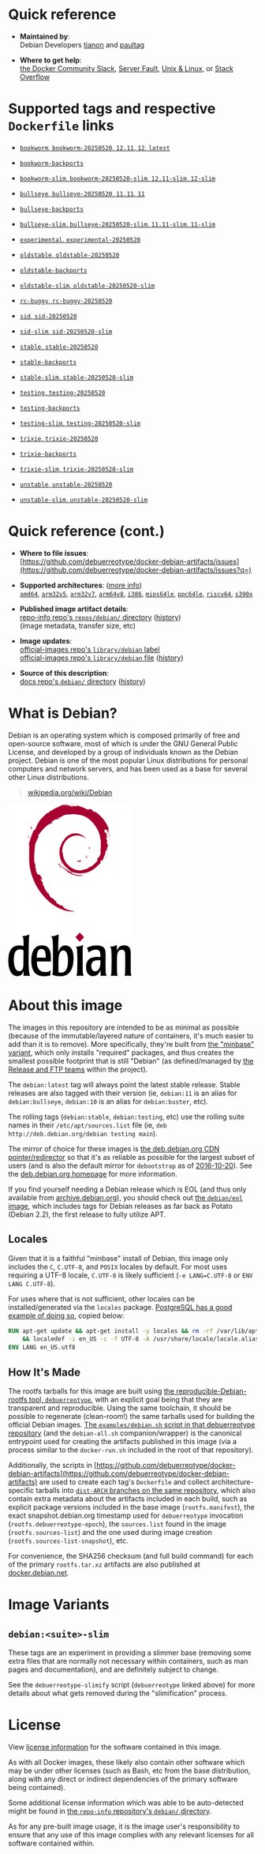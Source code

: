 <!--

********************************************************************************

WARNING:

    DO NOT EDIT "debian/README.md"

    IT IS AUTO-GENERATED

    (from the other files in "debian/" combined with a set of templates)

********************************************************************************

-->

# Quick reference

-	**Maintained by**:  
	Debian Developers [tianon](https://qa.debian.org/developer.php?login=tianon) and [paultag](https://qa.debian.org/developer.php?login=paultag)

-	**Where to get help**:  
	[the Docker Community Slack](https://dockr.ly/comm-slack), [Server Fault](https://serverfault.com/help/on-topic), [Unix & Linux](https://unix.stackexchange.com/help/on-topic), or [Stack Overflow](https://stackoverflow.com/help/on-topic)

# Supported tags and respective `Dockerfile` links

-	[`bookworm`, `bookworm-20250520`, `12.11`, `12`, `latest`](https://github.com/debuerreotype/docker-debian-artifacts/blob/9497182fdda2971b71e105e1c5e45c216ed0b974/bookworm/oci/index.json)

-	[`bookworm-backports`](https://github.com/debuerreotype/docker-debian-artifacts/blob/9497182fdda2971b71e105e1c5e45c216ed0b974/bookworm/backports/Dockerfile)

-	[`bookworm-slim`, `bookworm-20250520-slim`, `12.11-slim`, `12-slim`](https://github.com/debuerreotype/docker-debian-artifacts/blob/9497182fdda2971b71e105e1c5e45c216ed0b974/bookworm/slim/oci/index.json)

-	[`bullseye`, `bullseye-20250520`, `11.11`, `11`](https://github.com/debuerreotype/docker-debian-artifacts/blob/9497182fdda2971b71e105e1c5e45c216ed0b974/bullseye/oci/index.json)

-	[`bullseye-backports`](https://github.com/debuerreotype/docker-debian-artifacts/blob/9497182fdda2971b71e105e1c5e45c216ed0b974/bullseye/backports/Dockerfile)

-	[`bullseye-slim`, `bullseye-20250520-slim`, `11.11-slim`, `11-slim`](https://github.com/debuerreotype/docker-debian-artifacts/blob/9497182fdda2971b71e105e1c5e45c216ed0b974/bullseye/slim/oci/index.json)

-	[`experimental`, `experimental-20250520`](https://github.com/debuerreotype/docker-debian-artifacts/blob/9497182fdda2971b71e105e1c5e45c216ed0b974/experimental/Dockerfile)

-	[`oldstable`, `oldstable-20250520`](https://github.com/debuerreotype/docker-debian-artifacts/blob/9497182fdda2971b71e105e1c5e45c216ed0b974/oldstable/oci/index.json)

-	[`oldstable-backports`](https://github.com/debuerreotype/docker-debian-artifacts/blob/9497182fdda2971b71e105e1c5e45c216ed0b974/oldstable/backports/Dockerfile)

-	[`oldstable-slim`, `oldstable-20250520-slim`](https://github.com/debuerreotype/docker-debian-artifacts/blob/9497182fdda2971b71e105e1c5e45c216ed0b974/oldstable/slim/oci/index.json)

-	[`rc-buggy`, `rc-buggy-20250520`](https://github.com/debuerreotype/docker-debian-artifacts/blob/9497182fdda2971b71e105e1c5e45c216ed0b974/rc-buggy/Dockerfile)

-	[`sid`, `sid-20250520`](https://github.com/debuerreotype/docker-debian-artifacts/blob/9497182fdda2971b71e105e1c5e45c216ed0b974/sid/oci/index.json)

-	[`sid-slim`, `sid-20250520-slim`](https://github.com/debuerreotype/docker-debian-artifacts/blob/9497182fdda2971b71e105e1c5e45c216ed0b974/sid/slim/oci/index.json)

-	[`stable`, `stable-20250520`](https://github.com/debuerreotype/docker-debian-artifacts/blob/9497182fdda2971b71e105e1c5e45c216ed0b974/stable/oci/index.json)

-	[`stable-backports`](https://github.com/debuerreotype/docker-debian-artifacts/blob/9497182fdda2971b71e105e1c5e45c216ed0b974/stable/backports/Dockerfile)

-	[`stable-slim`, `stable-20250520-slim`](https://github.com/debuerreotype/docker-debian-artifacts/blob/9497182fdda2971b71e105e1c5e45c216ed0b974/stable/slim/oci/index.json)

-	[`testing`, `testing-20250520`](https://github.com/debuerreotype/docker-debian-artifacts/blob/9497182fdda2971b71e105e1c5e45c216ed0b974/testing/oci/index.json)

-	[`testing-backports`](https://github.com/debuerreotype/docker-debian-artifacts/blob/9497182fdda2971b71e105e1c5e45c216ed0b974/testing/backports/Dockerfile)

-	[`testing-slim`, `testing-20250520-slim`](https://github.com/debuerreotype/docker-debian-artifacts/blob/9497182fdda2971b71e105e1c5e45c216ed0b974/testing/slim/oci/index.json)

-	[`trixie`, `trixie-20250520`](https://github.com/debuerreotype/docker-debian-artifacts/blob/9497182fdda2971b71e105e1c5e45c216ed0b974/trixie/oci/index.json)

-	[`trixie-backports`](https://github.com/debuerreotype/docker-debian-artifacts/blob/9497182fdda2971b71e105e1c5e45c216ed0b974/trixie/backports/Dockerfile)

-	[`trixie-slim`, `trixie-20250520-slim`](https://github.com/debuerreotype/docker-debian-artifacts/blob/9497182fdda2971b71e105e1c5e45c216ed0b974/trixie/slim/oci/index.json)

-	[`unstable`, `unstable-20250520`](https://github.com/debuerreotype/docker-debian-artifacts/blob/9497182fdda2971b71e105e1c5e45c216ed0b974/unstable/oci/index.json)

-	[`unstable-slim`, `unstable-20250520-slim`](https://github.com/debuerreotype/docker-debian-artifacts/blob/9497182fdda2971b71e105e1c5e45c216ed0b974/unstable/slim/oci/index.json)

# Quick reference (cont.)

-	**Where to file issues**:  
	[https://github.com/debuerreotype/docker-debian-artifacts/issues](https://github.com/debuerreotype/docker-debian-artifacts/issues?q=)

-	**Supported architectures**: ([more info](https://github.com/docker-library/official-images#architectures-other-than-amd64))  
	[`amd64`](https://hub.docker.com/r/amd64/debian/), [`arm32v5`](https://hub.docker.com/r/arm32v5/debian/), [`arm32v7`](https://hub.docker.com/r/arm32v7/debian/), [`arm64v8`](https://hub.docker.com/r/arm64v8/debian/), [`i386`](https://hub.docker.com/r/i386/debian/), [`mips64le`](https://hub.docker.com/r/mips64le/debian/), [`ppc64le`](https://hub.docker.com/r/ppc64le/debian/), [`riscv64`](https://hub.docker.com/r/riscv64/debian/), [`s390x`](https://hub.docker.com/r/s390x/debian/)

-	**Published image artifact details**:  
	[repo-info repo's `repos/debian/` directory](https://github.com/docker-library/repo-info/blob/master/repos/debian) ([history](https://github.com/docker-library/repo-info/commits/master/repos/debian))  
	(image metadata, transfer size, etc)

-	**Image updates**:  
	[official-images repo's `library/debian` label](https://github.com/docker-library/official-images/issues?q=label%3Alibrary%2Fdebian)  
	[official-images repo's `library/debian` file](https://github.com/docker-library/official-images/blob/master/library/debian) ([history](https://github.com/docker-library/official-images/commits/master/library/debian))

-	**Source of this description**:  
	[docs repo's `debian/` directory](https://github.com/docker-library/docs/tree/master/debian) ([history](https://github.com/docker-library/docs/commits/master/debian))

# What is Debian?

Debian is an operating system which is composed primarily of free and open-source software, most of which is under the GNU General Public License, and developed by a group of individuals known as the Debian project. Debian is one of the most popular Linux distributions for personal computers and network servers, and has been used as a base for several other Linux distributions.

> [wikipedia.org/wiki/Debian](https://en.wikipedia.org/wiki/Debian)

![logo](https://raw.githubusercontent.com/docker-library/docs/b449be7df57e9ed9086bb5821bfb5d6cdc5d67a4/debian/logo.png)

# About this image

The images in this repository are intended to be as minimal as possible (because of the immutable/layered nature of containers, it's much easier to add than it is to remove). More specifically, they're built from [the "minbase" variant](https://manpages.debian.org/stable/debootstrap/debootstrap.8.en.html#variant=minbase_buildd_fakechroot), which only installs "required" packages, and thus creates the smallest possible footprint that is still "Debian" (as defined/managed by [the Release and FTP teams](https://www.debian.org/intro/organization#distribution) within the project).

The `debian:latest` tag will always point the latest stable release. Stable releases are also tagged with their version (ie, `debian:11` is an alias for `debian:bullseye`, `debian:10` is an alias for `debian:buster`, etc).

The rolling tags (`debian:stable`, `debian:testing`, etc) use the rolling suite names in their `/etc/apt/sources.list` file (ie, `deb http://deb.debian.org/debian testing main`).

The mirror of choice for these images is [the deb.debian.org CDN pointer/redirector](https://deb.debian.org) so that it's as reliable as possible for the largest subset of users (and is also the default mirror for `debootstrap` as of [2016-10-20](https://anonscm.debian.org/cgit/d-i/debootstrap.git/commit/?id=9e8bc60ad1ccf3a25ce7890526b70059f3e770de)). See the [deb.debian.org homepage](https://deb.debian.org) for more information.

If you find yourself needing a Debian release which is EOL (and thus only available from [archive.debian.org](http://archive.debian.org)), you should check out [the `debian/eol` image](https://hub.docker.com/r/debian/eol/), which includes tags for Debian releases as far back as Potato (Debian 2.2), the first release to fully utilize APT.

## Locales

Given that it is a faithful "minbase" install of Debian, this image only includes the `C`, `C.UTF-8`, and `POSIX` locales by default. For most uses requiring a UTF-8 locale, `C.UTF-8` is likely sufficient (`-e LANG=C.UTF-8` or `ENV LANG C.UTF-8`).

For uses where that is not sufficient, other locales can be installed/generated via the `locales` package. [PostgreSQL has a good example of doing so](https://github.com/docker-library/postgres/blob/69bc540ecfffecce72d49fa7e4a46680350037f9/9.6/Dockerfile#L21-L24), copied below:

```dockerfile
RUN apt-get update && apt-get install -y locales && rm -rf /var/lib/apt/lists/* \
	&& localedef -i en_US -c -f UTF-8 -A /usr/share/locale/locale.alias en_US.UTF-8
ENV LANG en_US.utf8
```

## How It's Made

The rootfs tarballs for this image are built using [the reproducible-Debian-rootfs tool, `debuerreotype`](https://github.com/debuerreotype/debuerreotype), with an explicit goal being that they are transparent and reproducible. Using the same toolchain, it should be possible to regenerate (clean-room!) the same tarballs used for building the official Debian images. [The `examples/debian.sh` script in that debuerreotype repository](https://github.com/debuerreotype/debuerreotype/blob/master/examples/debian.sh) (and the `debian-all.sh` companion/wrapper) is the canonical entrypoint used for creating the artifacts published in this image (via a process similar to the `docker-run.sh` included in the root of that repository).

Additionally, the scripts in [https://github.com/debuerreotype/docker-debian-artifacts](https://github.com/debuerreotype/docker-debian-artifacts) are used to create each tag's `Dockerfile` and collect architecture-specific tarballs into [`dist-ARCH` branches on the same repository](https://github.com/debuerreotype/docker-debian-artifacts/branches), which also contain extra metadata about the artifacts included in each build, such as explicit package versions included in the base image (`rootfs.manifest`), the exact snapshot.debian.org timestamp used for `debuerreotype` invocation (`rootfs.debuerreotype-epoch`), the `sources.list` found in the image (`rootfs.sources-list`) and the one used during image creation (`rootfs.sources-list-snapshot`), etc.

For convenience, the SHA256 checksum (and full build command) for each of the primary `rootfs.tar.xz` artifacts are also published at [docker.debian.net](https://docker.debian.net/).

# Image Variants

## `debian:<suite>-slim`

These tags are an experiment in providing a slimmer base (removing some extra files that are normally not necessary within containers, such as man pages and documentation), and are definitely subject to change.

See the `debuerreotype-slimify` script (`debuerreotype` linked above) for more details about what gets removed during the "slimification" process.

# License

View [license information](https://www.debian.org/social_contract#guidelines) for the software contained in this image.

As with all Docker images, these likely also contain other software which may be under other licenses (such as Bash, etc from the base distribution, along with any direct or indirect dependencies of the primary software being contained).

Some additional license information which was able to be auto-detected might be found in [the `repo-info` repository's `debian/` directory](https://github.com/docker-library/repo-info/tree/master/repos/debian).

As for any pre-built image usage, it is the image user's responsibility to ensure that any use of this image complies with any relevant licenses for all software contained within.
